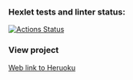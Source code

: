 ### Hexlet tests and linter status:
[![Actions Status](https://github.com/Drumsid/php-project-lvl3/workflows/hexlet-check/badge.svg)](https://github.com/Drumsid/php-project-lvl3/actions)

### View project
[Web link to Heruoku](https://drumsid-php-project-lvl3.herokuapp.com/ "View project on Heroku")
